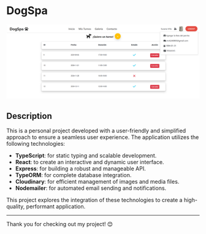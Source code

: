 # DogSpa

![DogSpa Preview](https://github.com/jorge210488/DogSpa/blob/main/front/vite-project/src/assets/DogSpa.png?raw=true)

## Description

This is a personal project developed with a user-friendly and simplified approach to ensure a seamless user experience. The application utilizes the following technologies:

- **TypeScript**: for static typing and scalable development.
- **React**: to create an interactive and dynamic user interface.
- **Express**: for building a robust and manageable API.
- **TypeORM**: for complete database integration.
- **Cloudinary**: for efficient management of images and media files.
- **Nodemailer**: for automated email sending and notifications.

This project explores the integration of these technologies to create a high-quality, performant application.

---

Thank you for checking out my project! 😊
